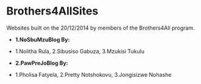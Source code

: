 Brothers4AllSites
=================

Websites built on the 20/12/2014 by members of the Brothers4All program.


- **1.NoSbuMzuBlog By:**
+ 1.Nolitha Rula, 2.Sibusiso Gabuza, 3.Mzukisi Tukulu

- **2.PawPreJoBlog By:**
+ 1.Pholisa Fatyela, 2.Pretty Notshokovu, 3.Jongisizwe Nohashe

